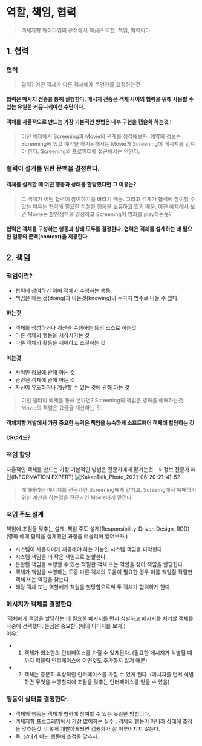 # 역할, 책임, 협력
> 객체지향 패러다임의 관점에서 핵심은 역할, 책임, 협력이다.

## 1. 협력

### 협력
> 협력? 어떤 객체가 다른 객체에게 무언가를 요청하는것
#### 협력은 메시지 전송을 통해 실행한다. 메시지 전송은 객체 사이의 협력을 위해 사용할 수 있는 유일한 커뮤니케이션 수단이다. 
#### 객체를 자율적으로 만드는 가장 기본적인 방법은 내부 구현을 캡슐화 하는것 ! 
 > 이전 예제에서 Screening과 Movie의 관계를 생각해보자. 예약의 정보는 Screening에 있고 예약을 하기위해서는 Movie가 Screening에 메시지를 던져야 한다. Screening의 프로퍼티에 접근해서는 안된다.
 
 ### 협력이 설계를 위한 문맥을 결정한다.
 #### 객체를 설계할 때 어떤 행동과 상태를 할당했다면 그 이유는?
 > 그 객체가 어떤 협력에 참여하기를 바라기 때문. 그리고 객체가 협력에 참여할 수 있는 이유는 협력에 필요한 적절한 행동을 보유하고 있기 때문.
 > 이전 예제에서 보면 Movie는 할인정책을 결정하고 Screening이 영화를 play하는듯?
 #### 협력은 객체를 구성하는 행동과 상태 모두를 결정한다. 협력은 객체를 설계하는 데 필요한 일종의 문맥(context)을 제공한다.
 
 ## 2. 책임
 
 ### 책임이란?
 - 협력에 참여하기 위해 객체가 수행하는 행동
 - 책임은 하는 것(doing)과 아는것(knowing)의 두가지 범주로 나눌 수 있다.
 #### 하는것 
  - 객체를 생성하거나 계산을 수행하는 등의 스스로 하는것
  - 다른 객체의 행동을 시작시키는 것
  - 다른 객체의 활동을 제어하고 조절하는 것
#### 아는것
 - 사적인 정보에 관해 아는 것
 - 관련된 객체에 관해 아는 것
 - 자신이 유도하거나 계산할 수 있는 것에 관해 아는 것
 > 이전 챕터의 예제를 통해 본다면? Screening의 책임은 영화를 예매하는것. Movie의 책임은 요금을 계산하는 것.
 #### 객체지향 개발에서 가장 중요한 능력은 책임을 능숙하게 소프트웨어 객체에 할당하는 것
 #### [CRC카드?](https://ko.wikipedia.org/wiki/CRC_%EC%B9%B4%EB%93%9C)
 
 ### 책임 할당
 자율적인 객체를 만드는 가장 기본적인 방법은 전문가에게 맡기는것. -> 정보 전문가 패턴(INFORMATION EXPERT)
 ![KakaoTalk_Photo_2021-06-20-21-41-52](https://user-images.githubusercontent.com/60125719/122674469-57d7c400-d210-11eb-8900-fdc1bada1ef0.jpeg)
 > 예매하라는 메시지를 전문가인 Screening에게 맡기고, Screeing에서 예매하기 위한 계산을 하는것을 전문가인 Movie에게 맡긴다.
 
 ### 책임 주도 설계
 책임에 초점을 맞추는 설계. 책임 주도 설계(Responsibility-Driven Design, RDD) (영화 예매 협력을 설계했던 과정을 떠올리며 읽어보자.)
  - 시스템이 사용자에게 제공해야 하는 기능인 시스템 책임을 파악한다.
  - 시스템 책임을 더 작은 책임으로 분할한다.
  - 분할된 책임을 수행할 수 있는 적절한 객체 또는 역할을 찾아 책임을 할당한다.
  - 객체가 책임을 수행하는 도중 다른 객체의 도움이 필요한 경우 이를 책임질 적절한 객체 또는 역할을 찾는다.
  - 해당 객체 또는 역할에게 책임을 할당함으로써 두 객체가 협력하게 한다.
  
### 메시지가 객체를 결정한다.
'객체에게 책임을 할당하는 데 필요한 메시지를 먼저 식별하고 메시지를 처리할 객체를 나중에 선택했다.'는점은 중요함. (위의 이미지를 보자.)  
이유: 
 - 1. 객체가 최소한의 인터페이스를 가질 수 있게된다. (필요한 메시지가 식별될 때까지 퍼블릭 인터페이스에 어떤것도 추가하지 않기 때문)
 - 2. 객체는 충분히 추상적인 인터페이스를 가질 수 있게 된다. (메시지를 먼저 식별하면 무엇을 수행할지에 초점을 맞추는 인터페이스를 얻을 수 있음)
 
### 행동이 살태를 결정한다.
 - 객체의 행동은 객체가 협력에 참여할 수 있는 유일한 방법이다.
 - 객체지향 프로그래밍에서 가장 많이하는 실수 : 객체의 행동이 아니라 상태에 초점을 맞추는것. 이렇게 개발하게되면 캡슐화가 잘 이루어지지 않는다. 
 - 즉, 상태가 아닌 행동에 초점을 맞추자.
 

 



 
 
 
 
 
 

